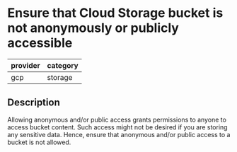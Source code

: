 # Ensure that Cloud Storage bucket is not anonymously or publicly accessible

provider | category
--- | ---
gcp | storage

## Description
Allowing anonymous and/or public access grants permissions to anyone to access bucket content. Such access might not be desired if you are storing any sensitive data. Hence, ensure that anonymous and/or public access to a bucket is not allowed.
